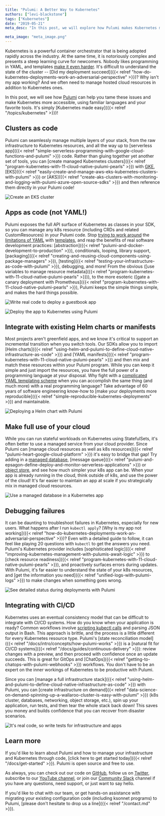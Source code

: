 ```yaml
---
title: "Pulumi: A Better Way to Kubernetes"
authors: ["levi-blackstone"]
tags: ["Kubernetes"]
date: "2019-05-21"
meta_desc: "In this post, we will explore how Pulumi makes Kubernetes more accessible using familiar languages and your favorite tools."

meta_image: "meta_image.png"
---
```


Kubernetes is a powerful container orchestrator that is being adopted
rapidly across the industry. At the same time, it is notoriously complex
and presents a steep learning curve for newcomers. Nobody likes
programming in YAML, and templates [make it even harder](https://github.com/helm/charts/blob/cb3dcd7f1e0e6a152d110bcb776523856468e670/stable/cert-manager/templates/deployment.yaml).
It's difficult to understand the state of the cluster --
[Did my deployment succeed]({{< relref "how-do-kubernetes-deployments-work-an-adversarial-perspective" >}})?
Why isn't my app working? And we often need to manage hosted cloud
resources in addition to Kubernetes ones.

In this post, we will see how [Pulumi](/) can help you
tame these issues and make Kubernetes more accessible, using familiar
languages and your favorite tools. It's simply
[Kubernetes made easy]({{< relref "/topics/kubernetes" >}})!
<!--more-->

## Clusters as code

Pulumi can seamlessly manage multiple layers of your stack, from the raw
infrastructure to Kubernetes resources, and all the way up to
[serverless app]({{< relref "simple-serverless-programming-with-google-cloud-functions-and-pulumi" >}})
code. Rather than gluing together yet another set of tools, you can
[create managed Kubernetes clusters]({{< relref "program-kubernetes-with-11-cloud-native-pulumi-pearls" >}})
with [GKE](https://github.com/pulumi/examples/tree/master/gcp-ts-gke),
[EKS]({{< relref "easily-create-and-manage-aws-eks-kubernetes-clusters-with-pulumi" >}}) or
[AKS]({{< relref "create-aks-clusters-with-monitoring-and-logging-with-pulumi-azure-open-source-sdks" >}})
and then reference them directly in your Pulumi code!

![Create an EKS cluster](./creating-an-eks-cluster.png)

## Apps as code (not YAML!)

Pulumi exposes the full API surface of Kubernetes as classes in your
SDK, so you can manage any k8s resource (including CRDs and related
CustomResources) in your Pulumi code. Stop [trying to work
around](https://ksonnet.io/) the [limitations of YAML](https://arp242.net/yaml-config.html) with
[templates](https://helm.sh/docs/chart_template_guide/#the-chart-template-developer-s-guide),
and reap the benefits of real software development practices:
[abstraction]({{< relref "pulumi-and-docker-development-to-production" >}}),
conditionals, looping, library support,
[packaging]({{< relref "creating-and-reusing-cloud-components-using-package-managers" >}}),
[testing]({{< relref "testing-your-infrastructure-as-code-with-pulumi" >}}),
debugging, and more! From the obvious
([use variables to manage resource metadata]({{< relref "program-kubernetes-with-11-cloud-native-pulumi-pearls" >}})),
to the more esoteric
([gate a canary deployment with Prometheus]({{< relref "program-kubernetes-with-11-cloud-native-pulumi-pearls" >}}),
Pulumi keeps the simple things simple, and makes the hard things possible.

![Write real code to deploy a guestbook app](./guestbook.png)

![Deploy the app to Kubernetes using Pulumi](./app-cli.png)

## Integrate with existing Helm charts or manifests

Most projects aren't greenfield apps, and we know it's critical to
support an incremental transition when you switch tools. Our SDKs allow
you to import [Helm charts]({{< relref "using-helm-and-pulumi-to-define-cloud-native-infrastructure-as-code" >}})
and [YAML manifests]({{< relref "program-kubernetes-with-11-cloud-native-pulumi-pearls" >}})
and then mix and match these resources within your Pulumi program. While
you can keep it simple and just import the resources, you have the full
power of a programming language at your disposal. Why fight with a
[complicated YAML templating scheme](https://helm.sh/docs/chart_template_guide/#the-chart-template-developer-s-guide)
when you can accomplish the same thing (and much more) with a real
programming language? Take advantage of 60 years of software engineering
know-how to
[make your deployments more reproducible]({{< relref "simple-reproducible-kubernetes-deployments" >}})
and maintainable.

![Deploying a Helm chart with Pulumi](./helm-deploy-using-pulumi.gif)

## Make full use of your cloud

While you can run stateful workloads on Kubernetes using StatefulSets,
it's often better to use a managed service from your cloud provider.
Since Pulumi can [manage cloud resources as well as k8s resources]({{< relref "pulumi-heart-google-cloud-platform" >}})
it's easy to bridge that gap! Try adding in a [managed database](https://github.com/pulumi/examples/tree/master/azure-ts-aks-mean),
[message queue]({{< relref "pulumi-and-epsagon-define-deploy-and-monitor-serverless-applications" >}})
or [object store](https://github.com/pulumi/examples/tree/master/kubernetes-ts-s3-rollout),
and see how much simpler your k8s app can be. When your app is already
running in the cloud, think outside of k8s, and use the power of the
cloud! It's far easier to maintain an app at scale if you strategically
mix in managed cloud resources.

![Use a managed database in a Kubernetes app](./cosmos.png)

## Debugging failures

It can be daunting to troubleshoot failures in Kubernetes, especially
for new users. What happens after I run `kubectl apply`?
[Why is my app not working]({{< relref "how-do-kubernetes-deployments-work-an-adversarial-perspective" >}})?
Even with a detailed guide to follow, it can feel like playing 20
questions with `kubectl` to get the answers you need. Pulumi's
Kubernetes provider includes [sophisticated logic]({{< relref "improving-kubernetes-management-with-pulumis-await-logic" >}})
to [check resource readiness]({{< relref "program-kubernetes-with-11-cloud-native-pulumi-pearls" >}}),
and proactively surfaces errors during updates. With Pulumi, it's far
easier to understand the state of your k8s resources, and
[get the information you need]({{< relref "unified-logs-with-pulumi-logs" >}}) to
make changes when something goes wrong.

![See detailed status during deployments with Pulumi](./deployment-zoom.gif)

## Integrating with CI/CD

Kubernetes uses an eventual consistency model that can be difficult to
integrate with CI/CD systems. How do you know when your application is
ready? Common workflows involve [scripting kubectl calls](https://kubernetes.io/docs/reference/kubectl/conventions/#using-kubectl-in-reusable-scripts)
and parsing JSON output in Bash. This approach is brittle, and the
process is a little different for every Kubernetes resource type.
Pulumi's [state reconciliation model]({{< relref "/docs/intro/concepts/how-pulumi-works" >}}) is a
[natural fit for CI/CD systems]({{< relref "/docs/guides/continuous-delivery" >}}): review changes with a
preview, and then proceed with confidence once an update succeeds. This
is great for GitOps and [ChatOps]({{< relref "getting-to-chatops-with-pulumi-webhooks" >}})
workflows. You don't have to be an expert on the inner workings of
Kubernetes to be productive with Pulumi.

Since you can [manage a full infrastructure stack]({{< relref "using-helm-and-pulumi-to-define-cloud-native-infrastructure-as-code" >}})
with Pulumi, you can
[create infrastructure on demand]{{< relref "data-science-on-demand-spinning-up-a-wallaroo-cluster-is-easy-with-pulumi" >}})
(k8s cluster, databases, networking, object storage, etc.), spin up your
application, run tests, and then tear the whole stack back down! This
saves you money and builds confidence that you can recover from disaster
scenarios.

![It's real code, so write tests for infrastructure and apps](./test.png)

## Learn more

If you'd like to learn about Pulumi and how to manage your
infrastructure and Kubernetes through code,
[click here to get started today]({{< relref "/docs/get-started" >}}). Pulumi is open source and free to
use.

As always, you can check out our code on
[GitHub](https://github.com/pulumi), follow us on
[Twitter](https://twitter.com/pulumicorp), subscribe to our
[YouTube channel](https://www.youtube.com/channel/UC2Dhyn4Ev52YSbcpfnfP0Mw), or
join our [Community Slack](https://slack.pulumi.com/) channel if you have
any questions, need support, or just want to say hello.

If you'd like to chat with our team, or get hands-on assistance with
migrating your existing configuration code (including ksonnet programs)
to Pulumi, [please don't hesitate to drop us a line]({{< relref "/contact.md" >}}).
